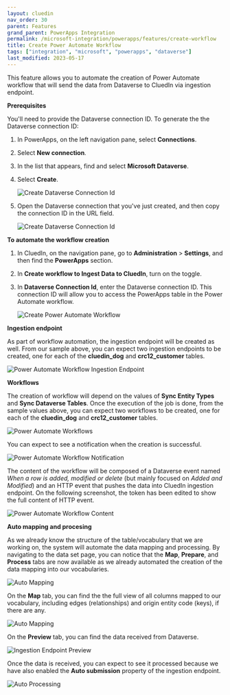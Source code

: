 ```yaml
---
layout: cluedin
nav_order: 30
parent: Features
grand_parent: PowerApps Integration
permalink: /microsoft-integration/powerapps/features/create-workflow
title: Create Power Automate Workflow
tags: ["integration", "microsoft", "powerapps", "dataverse"]
last_modified: 2023-05-17
---
```


This feature allows you to automate the creation of Power Automate workflow that will send the data from Dataverse to CluedIn via ingestion endpoint.

**Prerequisites**

You'll need to provide the Dataverse connection ID. To generate the the Dataverse connection ID:

1. In PowerApps, on the left navigation pane, select **Connections**.

1. Select **New connection**.

1. In the list that appears, find and select **Microsoft Dataverse**.

1. Select **Create**.

    ![Create Dataverse Connection Id](../images/create-dataverse-connection-id.png)

1. Open the Dataverse connection that you've just created, and then copy the connection ID in the URL field.

    ![Create Dataverse Connection Id](../images/create-dataverse-connection-id2.png)

**To automate the workflow creation**

1. In CluedIn, on the navigation pane, go to **Administration** > **Settings**, and then find the **PowerApps** section.

1. In **Create workflow to Ingest Data to CluedIn**, turn on the toggle.

1. In **Dataverse Connection Id**, enter the Dataverse connection ID. This connection ID will allow you to access the PowerApps table in the Power Automate workflow.

    ![Create Power Automate Workflow](../images/power-automate-workflow-setting.png)

**Ingestion endpoint**

As part of workflow automation, the ingestion endpoint will be created as well. From our sample above, you can expect two ingestion endpoints to be created, one for each of the **cluedin_dog** and **crc12_customer** tables.
    
![Power Automate Workflow Ingestion Endpoint](../images/power-automate-workflow-ingestion-endpoint.png)

**Workflows**

The creation of workflow will depend on the values of **Sync Entity Types** and **Sync Dataverse Tables**. Once the execution of the job is done, from the sample values above, you can expect two workflows to be created, one for each of the **cluedin_dog** and **crc12_customer** tables.

![Power Automate Workflows](../images/power-automate-workflows.png)

You can expect to see a notification when the creation is successful.

![Power Automate Workflow Notification](../images/power-automate-workflow-notification.png)

The content of the workflow will be composed of a Dataverse event named _When a row is added, modified or delete_ (but mainly focused on _Added and Modified_) and an HTTP event that pushes the data into CluedIn ingestion endpoint. On the following screenshot, the token has been edited to show the full content of HTTP event.

![Power Automate Workflow Content](../images/power-automate-workflow-content.png)

**Auto mapping and procesing**
    
As we already know the structure of the table/vocabulary that we are working on, the system will automate the data mapping and processing. By navigating to the data set page, you can notice that the **Map**, **Prepare**, and **Process** tabs are now available as we already automated the creation of the data mapping into our vocabularies.

![Auto Mapping](../images/ingestion-endpoint-automapping-01.png)

On the **Map** tab, you can find the the full view of all columns mapped to our vocabulary, including edges (relationships) and origin entity code (keys), if there are any.

![Auto Mapping](../images/ingestion-endpoint-automapping-02.png)

On the **Preview** tab, you can find the data received from Dataverse.

![Ingestion Endpoint Preview](../images/ingestion-endpoint-preview.png)

Once the data is received, you can expect to see it processed because we have also enabled the **Auto submission** property of the ingestion endpoint.

![Auto Processing](../images/ingestion-endpoint-auto-submission.png)